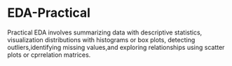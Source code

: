 # EDA-Practical
Practical EDA involves summarizing data with descriptive statistics, visualization distributions with histograms or box plots, detecting outliers,identifying missing values,and exploring relationships using scatter plots or cprrelation matrices.

